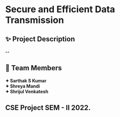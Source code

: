 # Secure and Efficient Data Transmission

## ✨ Project Description
<h4>--<br>

  ## 🤝 Team Members
<h4>✦ Sarthak S Kumar<br>
    ✦ Shreya Mandi<br>
    ✦ Shrijul Venkatesh<br></h4>
  
## CSE Project SEM - II 2022.
